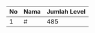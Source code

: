 | No | Nama            | Jumlah Level |
|----|-----------------|--------------|
| 1  | #    |    485        |
